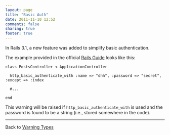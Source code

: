 ```yaml
---
layout: page
title: "Basic Auth"
date: 2011-11-10 12:52
comments: false
sharing: true
footer: true
---
```


In Rails 3.1, a new feature was added to simplify basic authentication.

The example provided in the official [Rails Guide](http://guides.rubyonrails.org/getting_started.html) looks like this:

    class PostsController < ApplicationController

      http_basic_authenticate_with :name => "dhh", :password => "secret", :except => :index

      #...

    end

This warning will be raised if `http_basic_authenticate_with` is used and the password is found to be a string (i.e., stored somewhere in the code).

---
Back to [Warning Types](/docs/warning_types)
